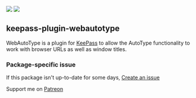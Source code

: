 [![](https://img.shields.io/chocolatey/v/keepass-plugin-webautotype?color=green&label=keepass-plugin-webautotype)](https://chocolatey.org/packages/keepass-plugin-webautotype) [![](https://img.shields.io/chocolatey/dt/keepass-plugin-webautotype)](https://chocolatey.org/packages/keepass-plugin-webautotype)

## keepass-plugin-webautotype
WebAutoType is a plugin for [KeePass](https://chocolatey.org/packages/keepass) to
allow the AutoType functionality to work with browser URLs as well as window titles.

### Package-specific issue
If this package isn't up-to-date for some days, [Create an issue](https://github.com/tunisiano187/chocolatey-packages/issues/new)

Support me on [Patreon](https://www.patreon.com/bePatron?u=39585820)